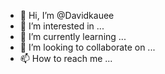 - 👋 Hi, I’m @Davidkauee
- 👀 I’m interested in ...
- 🌱 I’m currently learning ...
- 💞️ I’m looking to collaborate on ...
- 📫 How to reach me ...

<!---
Davidkauee/Davidkauee is a ✨ special ✨ repository because its `README.md` (this file) appears on your GitHub profile.
You can click the Preview link to take a look at your changes.
--->
